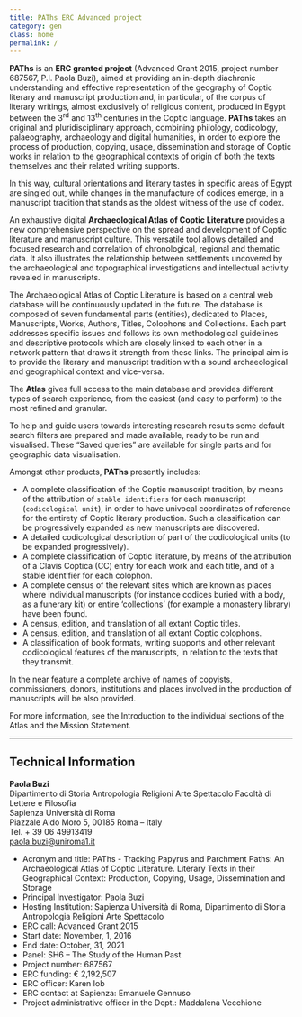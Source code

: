 ```yaml
---
title: PAThs ERC Advanced project
category: gen
class: home
permalink: /
---
```


**PAThs** is an **ERC granted project** (Advanced Grant 2015, project number 687567, P.I. Paola Buzi), aimed at providing an in-depth diachronic understanding and effective representation of the geography of Coptic literary and manuscript production and, in particular, of the corpus of literary writings, almost exclusively of religious content, produced in Egypt between the 3<sup>rd</sup> and 13<sup>th</sup> centuries in the Coptic language.
**PAThs** takes an original and pluridisciplinary approach, combining philology, codicology, palaeography, archaeology and digital humanities, in order to explore the process of production, copying, usage, dissemination and storage of Coptic works in relation to the geographical contexts of origin of both the texts themselves and their related writing supports.

In this way, cultural orientations and literary tastes in specific areas of Egypt are singled out, while changes in the manufacture of codices emerge, in a manuscript tradition that stands as the oldest witness of the use of codex.

An exhaustive digital **Archaeological Atlas of Coptic Literature** provides a new comprehensive perspective on the spread and development of Coptic literature and manuscript culture. This versatile tool allows detailed and focused research and correlation of chronological, regional and thematic data. It also illustrates the relationship between settlements uncovered by the archaeological and topographical investigations and intellectual activity revealed in manuscripts.

The Archaeological Atlas of Coptic Literature is based on a central web database will be continuously updated in the future. The database is composed of seven fundamental parts (entities), dedicated to Places, Manuscripts, Works, Authors, Titles, Colophons and Collections. Each part addresses specific issues and follows its own methodological guidelines and descriptive protocols which are closely linked to each other in a network pattern that draws it strength from these links. The principal aim is to provide the literary and manuscript tradition with a sound archaeological and geographical context and vice-versa.

The **Atlas** gives full access to the main database and provides different types of search experience, from the easiest (and easy to perform) to the most refined and granular.

To help and guide users towards interesting research results some default search filters are prepared and made available, ready to be run and visualised. These “Saved queries” are available for single parts and for geographic data visualisation.

Amongst other products, **PAThs** presently includes:
-	A complete classification of the Coptic manuscript tradition, by means of the attribution of `stable identifiers` for each manuscript (`codicological unit`), in order to have univocal coordinates of reference for the entirety of Coptic literary production. Such a classification can be progressively expanded as new manuscripts are discovered.
-	A detailed codicological description of part of the codicological units (to be expanded progressively).
-	A complete classification of Coptic literature, by means of the attribution of a Clavis Coptica (CC) entry for each work and each title, and of a stable identifier for each colophon.
-	A complete census of the relevant sites which are known as places where individual manuscripts (for instance codices buried with a body, as a funerary kit) or entire ‘collections’ (for example a monastery library) have been found.
-	A census, edition, and translation of all extant Coptic titles.
-	A census, edition, and translation of all extant Coptic colophons.
-	A classification of book formats, writing supports and other relevant codicological features of the manuscripts, in relation to the texts that they transmit.

In the near feature a complete archive of names of copyists, commissioners, donors, institutions and places involved in the production of manuscripts will be also provided.

For more information, see the Introduction to the individual sections of the Atlas and the Mission Statement.

---

## Technical Information

**Paola Buzi**  
Dipartimento di Storia Antropologia Religioni Arte Spettacolo
Facoltà di Lettere e Filosofia  
Sapienza Università di Roma  
Piazzale Aldo Moro 5, 00185 Roma – Italy  
Tel. + 39 06 49913419  
<paola.buzi@uniroma1.it>

- Acronym and title: PAThs - Tracking Papyrus and Parchment Paths: An Archaeological Atlas of Coptic Literature. Literary Texts in their Geographical Context: Production, Copying, Usage, Dissemination and Storage
- Principal Investigator: Paola Buzi
- Hosting Institution: Sapienza Università di Roma, Dipartimento di Storia Antropologia Religioni Arte Spettacolo
- ERC call: Advanced Grant 2015
- Start date: November, 1, 2016
- End date: October, 31, 2021
- Panel: SH6 – The Study of the Human Past
- Project number: 687567
- ERC funding: € 2,192,507
- ERC officer: Karen Iob
- ERC contact at Sapienza: Emanuele Gennuso
- Project administrative officer in the Dept.: Maddalena Vecchione
